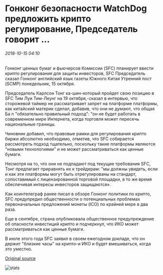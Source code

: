 # Гонконг безопасности WatchDog предложить крипто регулирование, Председатель говорит ...

###### 2018-10-15 04:10

Гонконг ценных бумаг и фьючерсов Комиссии (SFC) планирует ввести крипто регулирования для защиты инвесторов, SFC Председатель сказал Гонконг английский язык газеты Южного Китая Утренний пост (SCMP) понедельник, 15 октября.

Председатель Карлсон Тонг ка-шин-который пройдет свою позицию в SFC Тим Луи Тим-Леунг на 19 октября,-сказал в интервью, что сторожевой таймер не рассматривает запрет на платформе платформы, как китайский материк сделал, добавив, что они не думают, что общая Ба n "обязательно правильный подход": "он не будет работать в современном мире Интернета, когда торговля может пересечь национальные границы.

Чиновник добавил, что правовые рамки для регулирования крипто биржи абсолютно необходимо, отметив, что SFC собирается рассмотреть подход тщательно, поскольку такие платформы являются "новыми технологиями" и не может рассматриваться как ценные бумаги.

Несмотря на то, что они не подпадают под текущие требования SFC, Тонг предлагает приравнять их к трейдерам: "мы должны увидеть, если и как эти платформы могут быть отрегулированы на стандарт, сопоставимый с лицензированной торговой площадки, в то же время обеспечивая  интересы инвесторов защищаются».

Как коинтелеграф ранее писал в обзоре Гонконг политики по крипто, SFC предупредил общественности о потенциальных проблемах первоначальных предложений монеты (ICO) по крайней мере в два раза.

Еще в сентябре, страна опубликовала общественное предупреждение об опасности инвестиций крипто и подчеркнул, что ИКО может рассматриваться как ценные бумаги.

В июле этого года SFC заявил в своем ежегодном докладе, что он держит "близкие часы" на крипто-и ИКО и будет вмешиваться, когда это уместно.

[Original source](https://cointelegraph.com/news/hong-kongs-security-watchdog-to-propose-crypto-regulation-chairman-says)

![stats](https://c.statcounter.com/11760860/0/a89fa40b/1/ "stats")